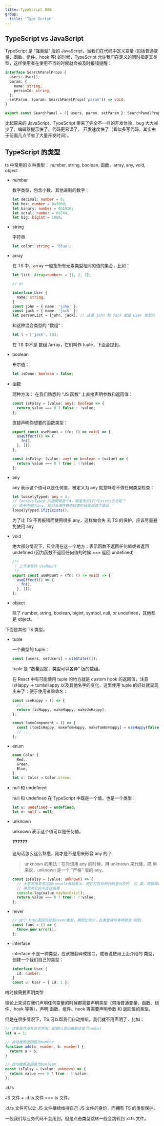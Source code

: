```yaml
---
title: TypeScript 基础
group:
  title: 'Type Script'
---
```


## TypeScript vs JavaScript

TypeScript 是 “强类型” 版的 JavaScript，当我们在代码中定义变量 (包括普通变量、函数、组件、hook 等) 的时候，TypeScript 允许我们在定义的同时指定其类型，这样使用者在使用不当的时候就会被及时报错提醒：

```ts
interface SearchPanelProps {
  users: User[];
  param: {
    name: string;
    personId: string;
  };
  setParam: (param: SearchPanelProps['param']) => void;
}

export const SearchPanel = ({ users, param, setParam }: SearchPanelProps) => {};
```

比起原来的 JavaScript，TypeScript 带来了完全不一样的开发体验，bug 大大减少了，编辑器提示快了，代码更易读了， 开发速度快了（看似多写代码，其实由于前面几点节省了大量开发时间）。

## TypeScript 的类型

ts 中常用的 8 种类型： number, string, boolean, 函数，array, any, void, object

- number

  数字类型，包含小数、其他进制的数字：

  ```ts
  let decimal: number = 6;
  let hex: number = 0xf00d;
  let binary: number = 0b1010;
  let octal: number = 0o744;
  let big: bigint = 100n;
  ```

- string

  字符串

  ```ts
  let color: string = 'blue';
  ```

- array

  在 TS 中，array 一般指所有元素类型相同的值的集合，比如：

  ```ts
  let list: Array<number> = [1, 2, 3];

  // or

  interface User {
    name: string;
  }
  const john = { name: 'john' };
  const jack = { name: 'jack' };
  let personList = [john, jack]; // 这里 john 和 jack 都是 User 类型的
  ```

  和这种混合类型的 “数组”：

  ```ts
  let l = ['jack', 10];
  ```

  在 TS 中不是 数组 /array，它们叫作 tuple，下面会提到。

- boolean

  布尔值：

  ```ts
  let isDone: boolean = false;
  ```

- 函数

  两种方法：
  在我们熟悉的 “JS 函数” 上直接声明参数和返回值：

  ```ts
  const isFalsy = (value: any): boolean => {
    return value === 0 ? false : !value;
  };
  ```

  直接声明你想要的函数类型：

  ```ts
  export const useMount = (fn: () => void) => {
    useEffect(() => {
      fn();
    }, []);
  };

  const isFalsy: (value: any) => boolean = (value) => {
    return value === 0 ? true : !!value;
  };
  ```

- any

  any 表示这个值可以是任何值，被定义为 any 就意味着不做任何类型检查：

  ```ts
  let looselyTyped: any = 4;
  // looselyTyped 的值明明是个4，哪里来的ifItExists方法呢？
  // 由于声明为any，我们没法在静态检查阶段发现这个错误
  looselyTyped.ifItExists();
  ```

  为了让 TS 不再报错而使用很多 any，这样做会失 去 TS 的保护。应该尽量避免使用 any

- void

  绝大部分情况下，只会用在这一个地方：表示函数不返回任何值或者返回 undefined (因为函数不返回任何值的时候 === 返回 undefined)

  ```ts
  /**
   * 上节课写的 useMount
   */
  export const useMount = (fn: () => void) => {
    useEffect(() => {
      fn();
    }, []);
  };
  ```

- object

  除了 number, string, boolean, bigint, symbol, null, or undefined，其他都是 object。

下面是其他 TS 类型。

- tuple

  一个典型的 tuple：

  ```ts
  const [users, setUsers] = useState([]);
  ```

  tuple 是 “数量固定，类型可以各异” 版的数组。

  在 React 中有可能使用 tuple 的地方就是 custom hook 的返回值，注意 isHappy → tomIsHappy 以及其他名字的变化，这里使用 tuple 的好处就显现出来了：便于使用者重命名：

  ```ts
  const useHappy = () => {
    //....
    return [isHappy, makeHappy, makeUnHappy];
  };

  const SomeComponent = () => {
    const [tomIsHappy, makeTomHappy, makeTomUnHappy] = useHappy(false);
    // ...
  };
  ```

- enum
  ```ts
  enum Color {
    Red,
    Green,
    Blue,
  }
  let c: Color = Color.Green;
  ```
- null 和 undefined

  null 和 undefined 在 TypeScript 中既是一个值，也是一个类型：

  ```ts
  let u: undefined = undefined;
  let n: null = null;
  ```

- unknown

  unknown 表示这个值可以是任何值。

  ❓❓❓❓❓❓

  这句话怎么这么熟悉，刚才是不是用来形容 any 的？

  > unknown 的用法：在你想用 any 的时候，用 unknown 来代替，简 单来说，unknown 是一个 "严格" 版的 any。

  ```ts
  const isFalsy = (value: unknown) => {
    // 大家不用考虑这段console有啥意义，把它打在你的代码里对应的  位 置，观察编辑器会不会报错；
    // 再思考它应不应该报错
    console.log(value.mayNotExist);
    return value === 0 ? true : !!value;
  };
  ```

- never

  ```ts
  // 这个 func返回的就是never类型，用到比较少，在类型操作等场景会 用到
  const func = () => {
    throw new Error();
  };
  ```

- interface

  interface 不是一种类型，应该被翻译成接口，或者说使用上面介绍的 类型，创建一个我们自己的类型：

  ```ts
  interface User {
    id: number;
  }
  const u: User = { id: 1 };
  ```

啥时候需要声明类型

理论上来说在我们声明任何变量的时候都需要声明类型（包括普通变量、函数、组件、hook 等等），声明 函数、组件、hook 等需要声明参数 和 返回值的类型。

但是在很多情况下，TS 可以帮我们自动推断，我们就不用声明了，比如：

```ts
// 这里虽然没有显式声明，但是ts自动推断这是个number
let a = 1;

// 自动推断返回值为number
function add(a: number, b: number) {
  return a + b;
}

// 自动推断返回值为boolean
const isFalsy = (value: unknown) => {
  return value === 0 ? true : !!value;
};
```

.d.ts

JS 文件 + .d.ts 文件 === ts 文件。

.d.ts 文件可以让 JS 文件继续维持自己 JS 文件的身份，而拥有 TS 的类型保护。

一般我们写业务代码不会用到，但是点击类型跳转一般会跳转到 .d.ts 文件。
